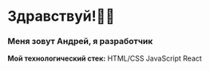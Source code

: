 # Здравствуй!👋🏻

### Меня зовут Андрей, я разработчик

**Мой технологический стек:**
HTML/CSS
JavaScript
React


<!--
**AndrewGanzha/AndrewGanzha** is a ✨ _special_ ✨ repository because its `README.md` (this file) appears on your GitHub profile.

Here are some ideas to get you started:

- 🔭 I’m currently working on ...
- 🌱 I’m currently learning ...
- 👯 I’m looking to collaborate on ...
- 🤔 I’m looking for help with ...
- 💬 Ask me about ...
- 📫 How to reach me: ...
- 😄 Pronouns: ...
- ⚡ Fun fact: ...
-->

